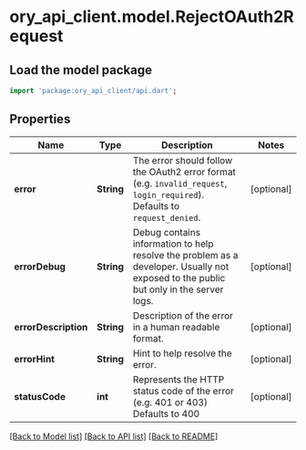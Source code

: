 # ory_api_client.model.RejectOAuth2Request

## Load the model package
```dart
import 'package:ory_api_client/api.dart';
```

## Properties
Name | Type | Description | Notes
------------ | ------------- | ------------- | -------------
**error** | **String** | The error should follow the OAuth2 error format (e.g. `invalid_request`, `login_required`).  Defaults to `request_denied`. | [optional] 
**errorDebug** | **String** | Debug contains information to help resolve the problem as a developer. Usually not exposed to the public but only in the server logs. | [optional] 
**errorDescription** | **String** | Description of the error in a human readable format. | [optional] 
**errorHint** | **String** | Hint to help resolve the error. | [optional] 
**statusCode** | **int** | Represents the HTTP status code of the error (e.g. 401 or 403)  Defaults to 400 | [optional] 

[[Back to Model list]](../README.md#documentation-for-models) [[Back to API list]](../README.md#documentation-for-api-endpoints) [[Back to README]](../README.md)


